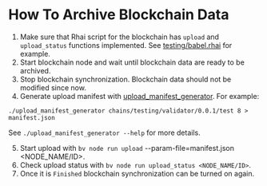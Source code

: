 # How To Archive Blockchain Data 

1. Make sure that Rhai script for the blockchain has `upload` and `upload_status` functions implemented. See [testing/babel.rhai](babel_api/protocols/testing/babel.rhai) for example.
2. Start blockchain node and wait until blockchain data are ready to be archived.
3. Stop blockchain synchronization. Blockchain data should not be modified since now.
4. Generate upload manifest with [upload_manifest_generator](https://github.com/blockjoy/blockvisor/releases/latest). For example:
```shell
./upload_manifest_generator chains/testing/validator/0.0.1/test 8 > manifest.json
```
See `./upload_manifest_generator --help` for more details.

5. Start upload with `bv node run upload` --param-file=manifest.json <NODE_NAME/ID>.
6. Check upload status with `bv node run upload_status <NODE_NAME/ID>`.
7. Once it is `Finished` blockchain synchronization can be turned on again.

